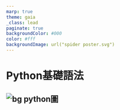 ```yaml
---
marp: true
theme: gaia
_class: lead
paginate: true
backgroundColor: #000
color: #fff
backgroundImage: url("spider poster.svg")
---
```

<!-- color: #000 -->
# Python基礎語法
![bg python圖](https://images.ctfassets.net/mrop88jh71hl/55rrbZfwMaURHZKAUc5oOW/9e5fe805eb03135b82e962e92169ce6d/python-programming-language.png?w=1366&h=1366&q=100&fm=webp)
---
